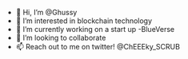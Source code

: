 - 👋 Hi, I’m @Ghussy
- 👀 I’m interested in blockchain technology
- 🌱 I’m currently working on a start up -BlueVerse
- 💞️ I’m looking to collaborate
- 📫 Reach out to me on twitter! @ChEEEky_SCRUB
<!---
Ghussy/Ghussy is a ✨ special ✨ repository because its `README.md` (this file) appears on your GitHub profile.
You can click the Preview link to take a look at your changes.
--->
